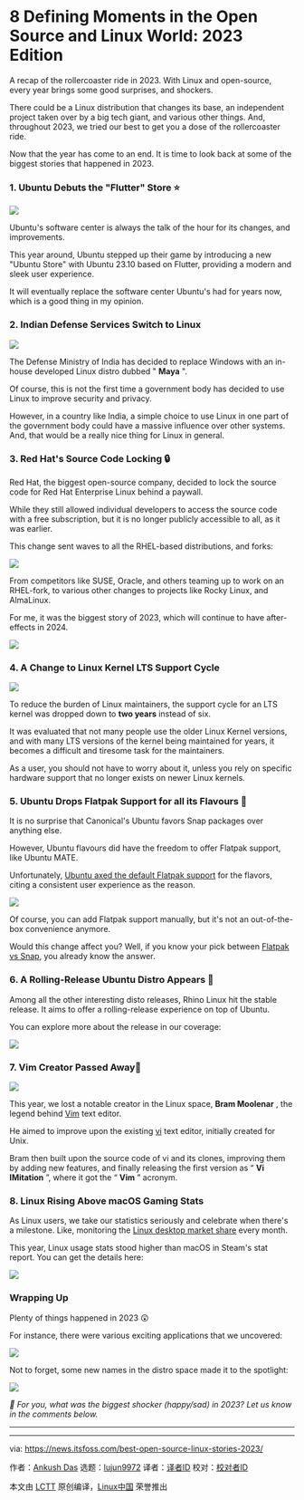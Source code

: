 [#]: subject: "8 Defining Moments in the Open Source and Linux World: 2023 Edition"
[#]: via: "https://news.itsfoss.com/best-open-source-linux-stories-2023/"
[#]: author: "Ankush Das https://news.itsfoss.com/author/ankush/"
[#]: collector: "lujun9972/lctt-scripts-1700446145"
[#]: translator: " "
[#]: reviewer: " "
[#]: publisher: " "
[#]: url: " "

8 Defining Moments in the Open Source and Linux World: 2023 Edition
======
A recap of the rollercoaster ride in 2023.
With Linux and open-source, every year brings some good surprises, and shockers.

There could be a Linux distribution that changes its base, an independent project taken over by a big tech giant, and various other things. And, throughout 2023, we tried our best to get you a dose of the rollercoaster ride.

Now that the year has come to an end. It is time to look back at some of the biggest stories that happened in 2023.

### 1\. Ubuntu Debuts the "Flutter" Store ⭐

![][1]

Ubuntu's software center is always the talk of the hour for its changes, and improvements.

This year around, Ubuntu stepped up their game by introducing a new "Ubuntu Store" with Ubuntu 23.10 based on Flutter, providing a modern and sleek user experience.

It will eventually replace the software center Ubuntu's had for years now, which is a good thing in my opinion.

### 2\. Indian Defense Services Switch to Linux

![][2]

The Defense Ministry of India has decided to replace Windows with an in-house developed Linux distro dubbed " **Maya** ".

Of course, this is not the first time a government body has decided to use Linux to improve security and privacy.

However, in a country like India, a simple choice to use Linux in one part of the government body could have a massive influence over other systems. And, that would be a really nice thing for Linux in general.

### 3\. Red Hat's Source Code Locking 🔒

Red Hat, the biggest open-source company, decided to lock the source code for Red Hat Enterprise Linux behind a paywall.

While they still allowed individual developers to access the source code with a free subscription, but it is no longer publicly accessible to all, as it was earlier.

This change sent waves to all the RHEL-based distributions, and forks:

![][3]

From competitors like SUSE, Oracle, and others teaming up to work on an RHEL-fork, to various other changes to projects like Rocky Linux, and AlmaLinux.

For me, it was the biggest story of 2023, which will continue to have after-effects in 2024.

![][3]

### 4\. A Change to Linux Kernel LTS Support Cycle

![][4]

To reduce the burden of Linux maintainers, the support cycle for an LTS kernel was dropped down to **two years** instead of six.

It was evaluated that not many people use the older Linux Kernel versions, and with many LTS versions of the kernel being maintained for years, it becomes a difficult and tiresome task for the maintainers.

As a user, you should not have to worry about it, unless you rely on specific hardware support that no longer exists on newer Linux kernels.

### 5\. Ubuntu Drops Flatpak Support for all its Flavours 🔨

It is no surprise that Canonical's Ubuntu favors Snap packages over anything else.

However, Ubuntu flavours did have the freedom to offer Flatpak support, like Ubuntu MATE.

Unfortunately, [Ubuntu axed the default Flatpak support][5] for the flavors, citing a consistent user experience as the reason.

![][3]

Of course, you can add Flatpak support manually, but it's not an out-of-the-box convenience anymore.

Would this change affect you? Well, if you know your pick between [Flatpak vs Snap][6], you already know the answer.

### 6\. A Rolling-Release Ubuntu Distro Appears 🎲

Among all the other interesting disto releases, Rhino Linux hit the stable release. It aims to offer a rolling-release experience on top of Ubuntu.

You can explore more about the release in our coverage:

![][3]

### 7\. Vim Creator Passed Away🥺

![][7]

This year, we lost a notable creator in the Linux space, **Bram Moolenar** , the legend behind [Vim][8] text editor.

He aimed to improve upon the existing [vi][9] text editor, initially created for Unix.

Bram then built upon the source code of vi and its clones, improving them by adding new features, and finally releasing the first version as “ **Vi IMitation** ”, where it got the “ **Vim** ” acronym.

### 8\. Linux Rising Above macOS Gaming Stats

As Linux users, we take our statistics seriously and celebrate when there's a milestone. Like, monitoring the [Linux desktop market share][10] every month.

This year, Linux usage stats stood higher than macOS in Steam's stat report. You can get the details here:

![][3]

### Wrapping Up

Plenty of things happened in 2023 😲

For instance, there were various exciting applications that we uncovered:

![][3]

Not to forget, some new names in the distro space made it to the spotlight:

![][3]

_💬 For you, what was the biggest shocker (happy/sad) in 2023? Let us know in the comments below._

* * *

--------------------------------------------------------------------------------

via: https://news.itsfoss.com/best-open-source-linux-stories-2023/

作者：[Ankush Das][a]
选题：[lujun9972][b]
译者：[译者ID](https://github.com/译者ID)
校对：[校对者ID](https://github.com/校对者ID)

本文由 [LCTT](https://github.com/LCTT/TranslateProject) 原创编译，[Linux中国](https://linux.cn/) 荣誉推出

[a]: https://news.itsfoss.com/author/ankush/
[b]: https://github.com/lujun9972
[1]: https://news.itsfoss.com/content/images/2023/08/2.jpg
[2]: https://news.itsfoss.com/content/images/size/w1304/2023/08/indian-govt-switched-to-linux.png
[3]: https://news.itsfoss.com/content/images/size/w256h256/2022/08/android-chrome-192x192.png
[4]: https://news.itsfoss.com/content/images/size/w1304/2023/09/big-change-lts-kernel.png
[5]: https://news.itsfoss.com/ubuntu-flavor-drops-flatpak/
[6]: https://itsfoss.com/flatpak-vs-snap/
[7]: https://news.itsfoss.com/content/images/2023/08/Bram_Moolenar.jpg
[8]: https://www.vim.org/
[9]: https://en.wikipedia.org/wiki/Vi
[10]: https://itsfoss.com/linux-market-share/
